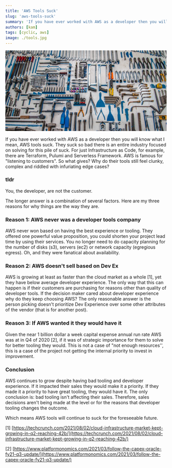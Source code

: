 ```yaml
---
title: 'AWS Tools Suck'
slug: 'aws-tools-suck'
summary: 'If you have ever worked with AWS as a developer then you will know what I mean, AWS tools suck. They suck so bad there is an entire industry focused on solving for this pile of suck.'
authors: [kam]
tags: [cyclic, aws]
image: ./tools.jpg
---
```


![Tools](./tools.jpg)

If you have ever worked with AWS as a developer then you will know what I mean, AWS tools suck. They suck so bad there is an entire industry focused on solving for this pile of suck. For just Infrastructure as Code, for example, there are Terraform, Pulumi and Serverless Framework. AWS is famous for "listening to customers". So what gives? Why do their tools still feel clunky, complex and riddled with infuriating edge cases?  

<!-- truncate -->

### tldr

You, the developer, are not the customer.

The longer answer is a combination of several factors. Here are my three reasons for why things are the way they are.


### Reason 1: AWS never was a developer tools company

AWS never won based on having the best experience or tooling. They offered one powerful value proposition, you could shorten your project lead time by using their services. You no longer need to do capacity planning for the number of disks (s3), servers (ec2) or network capacity (egregious egress). Oh, and they were fanatical about availability.


### Reason 2: AWS doesn't sell based on Dev Ex

AWS is growing at least as faster than the cloud market as a whole \[1\], yet they have below average developer experience. The only way that this can happen is if their customers are purchasing for reasons other than quality of developer tools. If the decision maker cared about developer experience why do they keep choosing AWS? The only reasonable answer is the person picking doesn't prioritize Dev Experience over some other attributes of the vendor (that is for another post).


### Reason 3: If AWS wanted it they would have it

Given the near 1 billion dollar a week capital expense annual run rate AWS was at in Q4 of 2020 \[2\], if it was of strategic importance for them to solve for better tooling they would. This is not a case of "not enough resources'', this is a case of the project not getting the internal priority to invest in improvement.


### Conclusion

AWS continues to grow despite having bad tooling and developer experience. If it impacted their sales they would make it a priority. If they made it a priority to have great tooling, they would have it. The only conclusion is: bad tooling isn't affecting their sales. Therefore, sales decisions aren't being made at the level or for the reasons that developer tooling changes the outcome.

Which means AWS tools will continue to suck for the foreseeable future.

  
\[1\] [https://techcrunch.com/2021/08/02/cloud-infrastructure-market-kept-growing-in-q2-reaching-42b/](https://techcrunch.com/2021/08/02/cloud-infrastructure-market-kept-growing-in-q2-reaching-42b/)

\[2\] [https://www.platformonomics.com/2021/03/follow-the-capex-oracle-fy21-q3-update/](https://www.platformonomics.com/2021/03/follow-the-capex-oracle-fy21-q3-update/)
